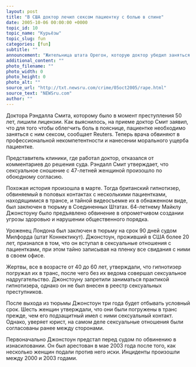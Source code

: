 ```yaml
---
layout: post
title: "В США доктор лечил сексом пациентку с болью в спине"
date: 2005-10-06 00:00:00 +0000
topic_id: 10
topic_name: "Курьёзы"
topic_slug: fun
categories: [fun]
subtitle: ""
announcement: "Жительница штата Орегон, которую доктор убедил заняться с ним сексом, чтобы вылечить боль в спине, подала иск в суд на него и медицинскую клинику, где он практиковал, на сумму 4 млн долларов."
additional_content: ""
photo_filename: ""
photo_width: 0
photo_height: 0
photo_alt: ""
source_url: "http://txt.newsru.com/crime/05oct2005/rape.html"
source_text: "NEWSru.com"
author: ""
---
```

Доктора Рэндалла Смита, которому было в момент преступления 50 лет, лишили лицензии. Как выяснилось, на приеме доктор Смит заявил, что для того чтобы облегчить боль в пояснице, пациентке необходимо заняться с ним сексом, сообщает Reuters. Теперь врача обвиняют в профессиональной некомпетентности и нанесении морального ущерба пациентке.

Представитель клиники, где работал доктор, отказался от комментариев до решения суда. Рэндалл Смит утверждает, что сексуальное сношение с 47-летней женщиной произошло по обоюдному согласию.

Похожая история произошла в марте. Тогда британский гипнотизер, обвиняемый в половых контактах с несколькими пациентками, находящимися в трансе, и тайной видеосъемке их в обнаженном виде, был заключен в тюрьму в Соединенных Штатах. 64-летнему Майклу Джонстоуну было предъявлено обвинение в опрометчивом создании угрозы здоровью и нарушении общественного порядка.

Уроженец Лондона был заключен в тюрьму на срок 90 дней судом Милфорда (штат Коннектикут). Джонстоун, проживший в США более 20 лет, признался в том, что он вступал в сексуальные отношения с пациентками, при этом тайно записывая на пленку все свидания с ними в своем офисе.

Жертвы, все в возрасте от 40 до 60 лет, утверждали, что гипнотизер погружал их в транс, после чего без их ведома совершал сексуальное надругательство. Джонстоуну запретили заниматься практикой гипнотизера, однако он не был внесен в реестр сексуальных преступников.

После выхода из тюрьмы Джонстоун три года будет отбывать условный срок. Шесть женщин утверждали, что они были погружены в транс прежде, чем его подзащитный имел с ними сексуальный контакт. Однако, уверяет юрист, на самом деле сексуальные отношения были согласованы ранее между сторонами.

Первоначально Джонстоун предстал перед судом по обвинению в изнасиловании. Он был арестован в мае 2003 года после того, как несколько женщин подали против него иски. Инциденты произошли между 2000 и 2003 годами.
